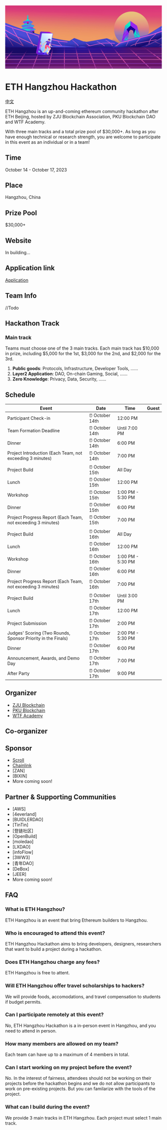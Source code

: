 ![](./img/banner.jpeg)
# ETH Hangzhou Hackathon
[中文](./README-cn.md)

ETH Hangzhou is an up-and-coming ethereum community hackathon after ETH Beijing, hosted by ZJU Blockchain Association, PKU Blockchain DAO and WTF Academy.

With three main tracks and a total prize pool of $30,000+. As long as you have enough technical or research strength, you are welcome to participate in this event as an individual or in a team!
## Time
October 14 - October 17, 2023

## Place
Hangzhou, China

## Prize Pool

$30,000+

## Website

In building...

## Application link

[Application](https://docs.google.com/forms/d/e/1FAIpQLSeqm45uEfWECqmNWErGSDR0QHFnhKPdiQyyJyrteroOhvVzrQ/viewform) 

## Team Info
//Todo

## Hackathon Track
### Main track

Teams must choose one of the 3 main tracks. Each main track has $10,000 in prize, including $5,000 for the 1st, $3,000 for the 2nd, and $2,000 for the 3rd.

1. **Public goods**: Protocols, Infrastructure, Developer Tools, ……
2. **Layer2 Application**: DAO, On-chain Gaming, Social, ……
3. **Zero Knowledge**: Privacy, Data, Security, ……


## Schedule

| Event                               | Date            | Time           | Guest                            |
| ----------------------------------- | --------------- | ---------------| --------------------------------- |
| Participant Check-in                | ⏰ October 14th | 12:00 PM       |                                  |
| Team Formation Deadline             | ⏰ October 14th | Until 7:00 PM  |                                  |
| Dinner                              | ⏰ October 14th | 6:00 PM        |                                  |
| Project Introduction (Each Team, not exceeding 3 minutes) | ⏰ October 14th | 7:00 PM | |
|                                     |                 |                |                                  |
| Project Build                       | ⏰ October 15th | All Day        |                                  |
| Lunch                               | ⏰ October 15th | 12:00 PM       |                                  |
| Workshop                            | ⏰ October 15th | 1:00 PM - 5:30 PM |  |
| Dinner                              | ⏰ October 15th | 6:00 PM        |                                  |
| Project Progress Report (Each Team, not exceeding 3 minutes) | ⏰ October 15th | 7:00 PM | |
|                                     |                 |                |                                  |
| Project Build                       | ⏰ October 16th | All Day        |                                  |
| Lunch                               | ⏰ October 16th | 12:00 PM       |                                  |
| Workshop                            | ⏰ October 16th | 1:00 PM - 5:30 PM |  |
| Dinner                              | ⏰ October 16th | 6:00 PM        |                                  |
| Project Progress Report (Each Team, not exceeding 3 minutes) | ⏰ October 16th | 7:00 PM | |
|                                     |                 |                |                                  |
| Project Build                       | ⏰ October 17th | Until 3:00 PM  |                                  |
| Lunch                               | ⏰ October 17th | 12:00 PM       |                                  |
| Project Submission                  | ⏰ October 17th | 2:00 PM        |                                  |
| Judges' Scoring (Two Rounds, Sponsor Priority in the Finals) | ⏰ October 17th | 2:00 PM - 5:30 PM |  |
| Dinner                              | ⏰ October 17th | 6:00 PM        |                                  |
| Announcement, Awards, and Demo Day  | ⏰ October 17th | 7:00 PM        |                                  |
| After Party                         | ⏰ October 17th | 9:00 PM        |                                  |


## Organizer 

- [ZJU Blockchain](https://twitter.com/ZJUBCA)
- [PKU Blockchain](https://twitter.com/PKUBlockchain)
- [WTF Academy](https://twitter.com/WTFAcademy_)

## Co-organizer


## Sponsor
- [Scroll](https://twitter.com/Scroll_ZKP)
- [Chainlink](https://twitter.com/chainlink)
- [ZAN]
- [BIXIN]
- More coming soon!

## Partner & Supporting Communities
- [AWS]
- [4everland]
- [BUIDLERDAO]
- [TinTin]
- [登链社区]
- [OpenBuild]
- [moledao]
- [LXDAO]
- [infoFlow]
- [3WW3]
- [青年DAO]
- [DeBox]
- [JEER]
- More coming soon!

## FAQ

### What is ETH Hangzhou?

ETH Hangzhou is an event that bring Ethereum builders to Hangzhou.

### Who is encouraged to attend this event?

ETH Hangzhou Hackathon aims to bring developers, designers, researchers that want to build a project during a hackathon.

### Does ETH Hangzhou charge any fees?

ETH Hangzhou is free to attent.

### Will ETH Hangzhou offer travel scholarships to hackers?

We will provide foods, accomodations, and travel compensation to students if budget permits.

### Can I participate remotely at this event?

No, ETH Hangzhou Hackathon is a in-person event in Hangzhou, and you need to attend in person.

### How many members are allowed on my team?

Each team can have up to a maximum of 4 members in total.

### Can I start working on my project before the event?

No. In the interest of fairness, attendees should not be working on their projects before the hackathon begins and we do not allow participants to work on pre-existing projects. But you can familarize with the tools of the project.

### What can I build during the event?

We provide 3 main tracks in ETH Hangzhou. Each project must select 1 main track.

